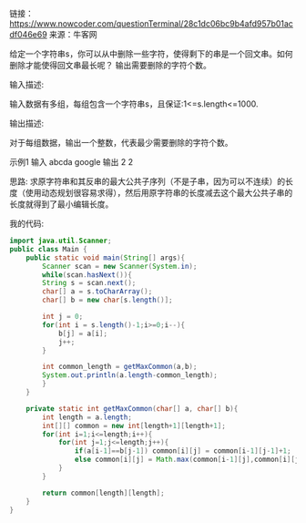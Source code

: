 链接：https://www.nowcoder.com/questionTerminal/28c1dc06bc9b4afd957b01acdf046e69
来源：牛客网

给定一个字符串s，你可以从中删除一些字符，使得剩下的串是一个回文串。如何删除才能使得回文串最长呢？
输出需要删除的字符个数。

输入描述:

输入数据有多组，每组包含一个字符串s，且保证:1<=s.length<=1000.
  



输出描述:

对于每组数据，输出一个整数，代表最少需要删除的字符个数。

示例1
输入
abcda
google
输出
2
2

思路:
求原字符串和其反串的最大公共子序列（不是子串，因为可以不连续）的长度（使用动态规划很容易求得），然后用原字符串的长度减去这个最大公共子串的长度就得到了最小编辑长度。

我的代码:
```java
import java.util.Scanner;
public class Main {
    public static void main(String[] args){
        Scanner scan = new Scanner(System.in);
        while(scan.hasNext()){
        String s = scan.next();
        char[] a = s.toCharArray();
        char[] b = new char[s.length()];

        int j = 0;
        for(int i = s.length()-1;i>=0;i--){
            b[j] = a[i];
            j++;
        }

        int common_length = getMaxCommon(a,b);
        System.out.println(a.length-common_length);
        }
    }

    private static int getMaxCommon(char[] a, char[] b){
        int length = a.length;
        int[][] common = new int[length+1][length+1];
        for(int i=1;i<=length;i++){
            for(int j=1;j<=length;j++){
                if(a[i-1]==b[j-1]) common[i][j] = common[i-1][j-1]+1;
                else common[i][j] = Math.max(common[i-1][j],common[i][j-1]);
            }
        }

        return common[length][length];
    }
}

```
